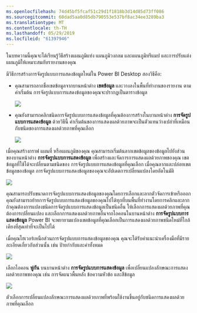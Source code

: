 ```yaml
---
ms.openlocfilehash: 74d45bf5fcaf51c29d1f1818b3d14d85d73ff086
ms.sourcegitcommit: 60dad5aa0d85db790553e537bf8ac34ee3289ba3
ms.translationtype: MT
ms.contentlocale: th-TH
ms.lasthandoff: 05/29/2019
ms.locfileid: "61397946"
---
```

ในบทความนี้คุณจะได้เรียนรู้วิธีสร้างแผนภูมิแท่ง แผนภูมิวงกลม และแผนภูมิทรีแมป และการปรับแต่งแผนภูมิให้เหมาะสมกับรายงานของคุณ

มีวิธีการสร้างการจัดรูปแบบการแสดงข้อมูลใหม่ใน Power BI Desktop สองวิธีคือ:

* คุณสามารถลากชื่อเขตข้อมูลจากบานหน้าต่าง **เขตข้อมูล** และวางลงในพื้นที่ทำงานของรายงาน ตามค่าเริ่มต้น การจัดรูปแบบการแสดงข้อมูลของคุณจะปรากฏเป็นตารางข้อมูล
  
  ![](media/3-2-create-customize-simple-visualizations/3-2_1.png)
* คุณยังสามารถคลิกชนิดการจัดรูปแบบการแสดงข้อมูลที่คุณต้องการสร้างในบานหน้าต่าง **การจัดรูปแบบการแสดงข้อมูล** ด้วยวิธีนี้ ค่าเริ่มต้นของการแสดงผลด้วยภาพจะเป็นตัวแทนว่างเปล่าที่เหมือนกับชนิดของการแสดงผลด้วยภาพที่คุณเลือก
  
  ![](media/3-2-create-customize-simple-visualizations/3-2_2.png)

เมื่อคุณสร้างกราฟ แผนที่ หรือแผนภูมิของคุณ คุณสามารถเริ่มต้นลากเขตข้อมูลของข้อมูลไปยังส่วนของบานหน้าต่าง **การจัดรูปแบบการแสดงข้อมูล** เพื่อสร้างและจัดการการแสดงผลด้วยภาพของคุณ เขตข้อมูลที่ใช้ได้จะเปลี่ยนตามชนิดของ การจัดรูปแบบการแสดงข้อมูลที่คุณเลือก เมื่อคุณลากและปล่อยเขตข้อมูลของข้อมูล การจัดรูปแบบการแสดงข้อมูลของคุณจะอัปเดตการเปลี่ยนแปลงโดยอัตโนมัติ

![](media/3-2-create-customize-simple-visualizations/3-2_3.png)

คุณสามารถปรับขนาดการจัดรูปแบบการแสดงข้อมูลของคุณโดยการเลือกและลากตัวจัดการเข้าหรือออก คุณยังสามารถย้ายการจัดรูปแบบการแสดงข้อมูลของคุณไปได้ทุกที่บนพื้นที่ทำงานโดยการคลิกและลาก ถ้าคุณต้องการแปลงชนิดการจัดรูปแบบการแสดงข้อมูลเป็นชนิดอื่น ให้เลือกการแสดงผลด้วยภาพที่คุณต้องการเปลี่ยนแปลง และเลือกการแสดงผลด้วยภาพอื่นจากไอคอนในบานหน้าต่าง **การจัดรูปแบบการแสดงข้อมูล** Power BI จะพยายามแปลงเขตข้อมูลที่คุณเลือกเป็นการแสดงผลด้วยภาพชนิดใหม่ที่ใกล้เคียงที่สุดเท่าที่จะเป็นไปได้

เมื่อคุณโฮเวอร์เหนือส่วนการจัดรูปแบบการแสดงข้อมูลของคุณ คุณจะได้รับคำแนะนำเครื่องมือที่มีรายละเอียดเกี่ยวกับส่วนนั้น เช่น ป้ายกำกับและค่าทั้งหมด

![](media/3-2-create-customize-simple-visualizations/3-2_4.png)

เลือกไอคอน **พู่กัน** บนบานหน้าต่าง **การจัดรูปแบบการแสดงข้อมูล** เพื่อเปลี่ยนแปลงลักษณะการแสดงผลด้วยภาพของคุณ เช่น การจัดแนวพื้นหลัง ข้อความหัวข้อ และสีข้อมูล

![](media/3-2-create-customize-simple-visualizations/3-2_5.png)

ตัวเลือกการเปลี่ยนแปลงลักษณะการแสดงผลด้วยภาพที่พร้อมใช้งานขึ้นอยู่กับชนิดการแสดงผลด้วยภาพที่คุณเลือก

